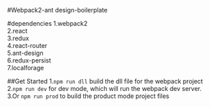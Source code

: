 #Webpack2-ant design-boilerplate


#dependencies
1.webpack2  
2.react  
3.redux  
4.react-router  
5.ant-design  
6.redux-persist  
7.localforage  

##Get Started
1.`npm run dll`  build the dll file for the webpack project  
2.`npm run dev` for dev mode, which will  run  the webpack dev server.  
3.Or `npm run prod` to build the product mode project files